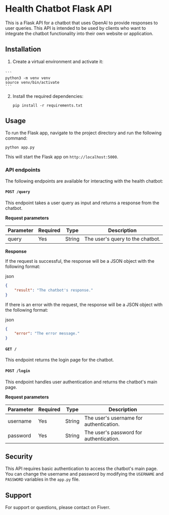 
Health Chatbot Flask API
========================

This is a Flask API for a  chatbot that uses OpenAI to provide responses to user queries. This API is intended to be used by clients who want to integrate the chatbot functionality into their own website or application.

Installation
------------


1.  Create a virtual environment and activate it:
    

###
    
    ```
    python3 -m venv venv
    source venv/bin/activate
    ```
    
2.  Install the required dependencies:
    
    `pip install -r requirements.txt`
    

Usage
-----

To run the Flask app, navigate to the project directory and run the following command:

`python app.py`

This will start the Flask app on `http://localhost:5000`.

### API endpoints

The following endpoints are available for interacting with the health chatbot:

#### `POST /query`

This endpoint takes a user query as input and returns a response from the chatbot.

**Request parameters**


| Parameter | Required | Type | Description |
| --- | --- | --- | --- |
| query | Yes | String | The user's query to the chatbot. |


**Response**

If the request is successful, the response will be a JSON object with the following format:

json

```json
{
    "result": "The chatbot's response."
}
```

If there is an error with the request, the response will be a JSON object with the following format:

json

```json
{
    "error": "The error message."
}
```

#### `GET /`

This endpoint returns the login page for the chatbot.

#### `POST /login`

This endpoint handles user authentication and returns the chatbot's main page.

**Request parameters**


| Parameter | Required | Type | Description |
| --- | --- | --- | --- |
| username | Yes | String | The user's username for authentication. |
| password | Yes | String | The user's password for authentication. |


Security
--------

This API requires basic authentication to access the chatbot's main page. You can change the username and password by modifying the `USERNAME` and `PASSWORD` variables in the `app.py` file.

Support
-------

For support or questions, please contact on Fiverr.